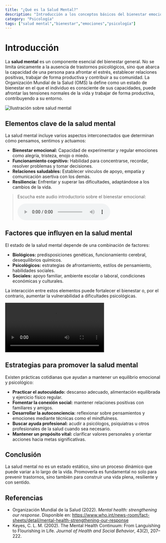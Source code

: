 ```yaml
---
title: "¿Qué es la Salud Mental?"
description: "Introducción a los conceptos básicos del bienestar emocional y psicológico."
category: "Psicología"
tags: ["salud mental","bienestar","emociones","psicología"]
---
```


# Introducción

La **salud mental** es un componente esencial del bienestar general. No se limita únicamente a la ausencia de trastornos psicológicos, sino que abarca la capacidad de una persona para afrontar el estrés, establecer relaciones positivas, trabajar de forma productiva y contribuir a su comunidad. La Organización Mundial de la Salud (OMS) la define como un estado de bienestar en el que el individuo es consciente de sus capacidades, puede afrontar las tensiones normales de la vida y trabajar de forma productiva, contribuyendo a su entorno.

![Ilustración sobre salud mental](https://images.unsplash.com/photo-1506126613408-eca07ce68773?auto=format&fit=crop&w=600&q=80)

## Elementos clave de la salud mental

La salud mental incluye varios aspectos interconectados que determinan cómo pensamos, sentimos y actuamos:

- **Bienestar emocional:** Capacidad de experimentar y regular emociones como alegría, tristeza, enojo o miedo.
- **Funcionamiento cognitivo:** Habilidad para concentrarse, recordar, resolver problemas y tomar decisiones.
- **Relaciones saludables:** Establecer vínculos de apoyo, empatía y comunicación asertiva con los demás.
- **Resiliencia:** Enfrentar y superar las dificultades, adaptándose a los cambios de la vida.

> Escucha este audio introductorio sobre el bienestar emocional:
>
> <audio controls src="https://www.w3schools.com/html/horse.mp3"></audio>

## Factores que influyen en la salud mental

El estado de la salud mental depende de una combinación de factores:

- **Biológicos:** predisposiciones genéticas, funcionamiento cerebral, desequilibrios químicos.
- **Psicológicos:** estrategias de afrontamiento, estilos de pensamiento, habilidades sociales.
- **Sociales:** apoyo familiar, ambiente escolar o laboral, condiciones económicas y culturales.

La interacción entre estos elementos puede fortalecer el bienestar o, por el contrario, aumentar la vulnerabilidad a dificultades psicológicas.

<div style="margin: 1em 0;">
<video controls width="320" src="https://www.w3schools.com/html/mov_bbb.mp4"></video>
</div>

## Estrategias para promover la salud mental

Existen prácticas cotidianas que ayudan a mantener un equilibrio emocional y psicológico:

- **Practicar el autocuidado:** descanso adecuado, alimentación equilibrada y ejercicio físico regular.
- **Fomentar la conexión social:** mantener relaciones positivas con familiares y amigos.
- **Desarrollar la autoconciencia:** reflexionar sobre pensamientos y emociones mediante técnicas como el mindfulness.
- **Buscar ayuda profesional:** acudir a psicólogos, psiquiatras u otros profesionales de la salud cuando sea necesario.
- **Mantener un propósito vital:** clarificar valores personales y orientar acciones hacia metas significativas.

## Conclusión

La salud mental no es un estado estático, sino un proceso dinámico que puede variar a lo largo de la vida. Promoverla es fundamental no solo para prevenir trastornos, sino también para construir una vida plena, resiliente y con sentido.

## Referencias

- Organización Mundial de la Salud (2022). _Mental health: strengthening our response_. Disponible en: https://www.who.int/news-room/fact-sheets/detail/mental-health-strengthening-our-response  
- Keyes, C. L. M. (2002). The Mental Health Continuum: From Languishing to Flourishing in Life. _Journal of Health and Social Behavior_, 43(2), 207–222.  
